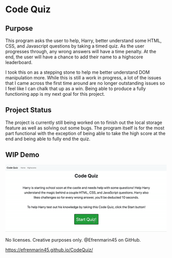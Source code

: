 # Code Quiz

## Purpose
This program asks the user to help, Harry, better understand some HTML, CSS, and Javascript questions by taking a timed quiz. As the user progresses through, any wrong answers will have a time penalty. At the end, the user will have a chance to add their name to a highscore leaderboard. 

I took this on as a stepping stone to help me better understand DOM manipulation more. While this is still a work in progress, a lot of the issues that I came across the first time around are no longer outstanding issues so I feel like I can chalk that up as a win. Being able to produce a fully functioning app is my next goal for this project. 

## Project Status
The project is currently still being worked on to finish out the local storage feature as well as solving out some bugs. The program itself is for the most part functional with the exception of being able to take the high score at the end and being able to fully end the quiz. 

## WIP Demo
![Code Quiz Demo](codequiz_demo.gif)

No licenses. Creative purposes only. @Efrenmarin45 on GitHub.

https://efrenmarin45.github.io/CodeQuiz/